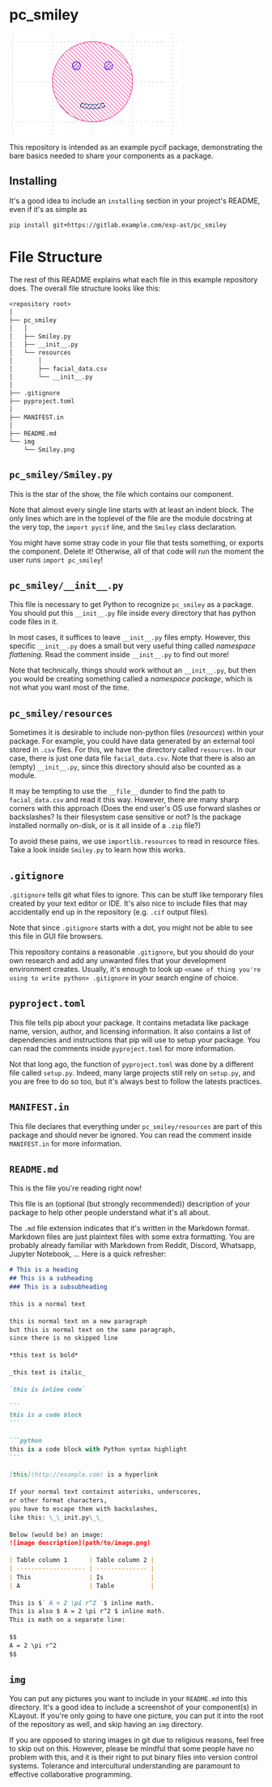 # pc\_smiley

![smiley component screenshot](img/smiley.png)

This repository is intended as an example pycif package,
demonstrating the bare basics needed to share your components
as a package.

## Installing

It's a good idea to include an `installing` section
in your project's README, even if it's as simple as

```
pip install git+https://gitlab.example.com/exp-ast/pc_smiley
```

# File Structure

The rest of this README explains what each file in this example repository does.
The overall file structure looks like this:

```
<repository root>
│
├── pc_smiley
│   │ 
│   ├── Smiley.py
│   ├── __init__.py
│   └── resources
│       │ 
│       ├── facial_data.csv
│       └── __init__.py
│
├── .gitignore
├── pyproject.toml
│
├── MANIFEST.in
│
├── README.md
└── img
    └── Smiley.png
```

## `pc_smiley/Smiley.py`

This is the star of the show,
the file which contains our component.

Note that almost every single line starts with at least an indent block.
The only lines which are in the toplevel of the file are the
module docstring at the very top,
the `import pycif` line,
and the `Smiley` class declaration.

You might have some stray code in your file that
tests something,
or exports the component.
Delete it!
Otherwise, all of that code will run the moment
the user runs `import pc_smiley`!

## `pc_smiley/__init__.py`

This file is necessary to get Python to recognize `pc_smiley`
as a package.
You should put this `__init__.py` file inside every directory
that has python code files in it.

In most cases, it suffices to leave `__init__.py` files empty.
However, this specific `__init__.py` does a small
but very useful thing called *namespace flattening*.
Read the comment inside `__init__.py` to find out more!

Note that technically, things should work without an `__init__.py`,
but then you would be creating something called a *namespace package*,
which is not what you want most of the time.

## `pc_smiley/resources`

Sometimes it is desirable to include non-python files (*resources*)
within your package.
For example, you could have data generated by an external tool stored
in `.csv` files.
For this, we have the directory called `resources`.
In our case, there is just one data file `facial_data.csv`.
Note that there is also an (empty) `__init__.py`,
since this directory should also be counted as a module.

It may be tempting to use the `__file__` dunder to find
the path to `facial_data.csv` and read it this way.
However, there are many sharp corners with this approach
(Does the end user's OS use forward slashes or backslashes?
Is their filesystem case sensitive or not?
Is the package installed normally on-disk,
or is it all inside of a `.zip` file?)

To avoid these pains, we use `importlib.resources`
to read in resource files.
Take a look inside `Smiley.py` to learn how this works.

## `.gitignore`

`.gitignore` tells git what files to ignore.
This can be stuff like temporary files created by your text
editor or IDE.
It's also nice to include files that may accidentally end
up in the repository (e.g. `.cif` output files).

Note that since `.gitignore` starts with a dot,
you might not be able to see this file in GUI file browsers.

This repository contains a reasonable `.gitignore`,
but you should do your own research and add any unwanted files
that your development environment creates.
Usually, it's enough to look up
`<name of thing you're using to write python> .gitignore`
in your search engine of choice.

## `pyproject.toml`

This file tells pip about your package.
It contains metadata like package name, version, author,
and licensing information.
It also contains a list of dependencies and
instructions that pip will use to setup your package.
You can read the comments inside `pyproject.toml`
for more information.

Not that long ago, the function of `pyproject.toml` was done by a different
file called `setup.py`.
Indeed, many large projects still rely on `setup.py`,
and you are free to do so too,
but it's always best to follow the latests practices.

## `MANIFEST.in`

This file declares that everything under `pc_smiley/resources`
are part of this package and should never be ignored.
You can read the comment inside `MANIFEST.in` for more information.

## `README.md`

This is the file you're reading right now!

This file is an (optional (but strongly recommended))
description of your package to help other people
understand what it's all about.

The `.md` file extension indicates that it's written in the
Markdown format.
Markdown files are just plaintext files with some extra
formatting.
You are probably already familiar with Markdown
from Reddit, Discord, Whatsapp, Jupyter Notebook, ...
Here is a quick refresher:

````markdown
# This is a heading
## This is a subheading
### This is a subsubheading

this is a normal text

this is normal text on a new paragraph
but this is normal text on the same paragraph,
since there is no skipped line

*this text is bold*

_this text is italic_

`this is inline code`

```
this is a code block
```

```python
this is a code block with Python syntax highlight
```

[this](http://example.com) is a hyperlink

If your normal text containst asterisks, underscores,
or other format characters,
you have to escape them with backslashes,
like this: \_\_init.py\_\_

Below (would be) an image:
![image description](path/to/image.png)

| Table column 1      | Table column 2 |
| ------------------- | -------------- |
| This                | Is             |
| A                   | Table          |

This is $` A = 2 \pi r^2 `$ inline math.
This is also $ A = 2 \pi r^2 $ inline math.
This is math on a separate line:

$$
A = 2 \pi r^2
$$

````

## `img`

You can put any pictures you want to include in your `README.md`
into this directory.
It's a good idea to include a screenshot of your component(s)
in KLayout.
If you're only going to have one picture,
you can put it into the root of the repository as well,
and skip having an `img` directory.

If you are opposed to storing images in git due to religious reasons,
feel free to skip out on this.
However, please be mindful that some people have no problem with this,
and it is their right to put binary files into version control systems.
Tolerance and intercultural understanding are paramount to effective
collaborative programming.

